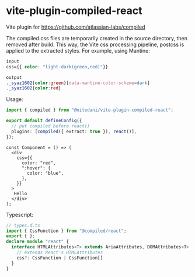 # vite-plugin-compiled-react

Vite plugin for https://github.com/atlassian-labs/compiled


The compiled.css files are temporarily created in the source directory, then removed after build. This way, the Vite css processing pipeline, postcss is applied to the extracted styles. For example, using Mantine:
```css
input
css={{ color: "light-dark(green,red)"}}

output
._syaz1602{color:green}[data-mantine-color-scheme=dark]
._syaz1602{color:red}
```

Usage:
```ts
import { compiled } from "@nitedani/vite-plugin-compiled-react";

export default defineConfig({
  // put compiled before react()
  plugins: [compiled({ extract: true }), react()],
});
```

```tsx
const Component = () => (
  <div
    css={{
      color: "red",
      ":hover": {
        color: "blue",
      },
    }}
  >
   Hello
  </div>
);
```
Typescript:
```ts
// types.d.ts
import { CssFunction } from "@compiled/react";
export { };
declare module "react" {
  interface HTMLAttributes<T> extends AriaAttributes, DOMAttributes<T> {
    // extends React's HTMLAttributes
    css?: CssFunction | CssFunction[]
  }
}
```